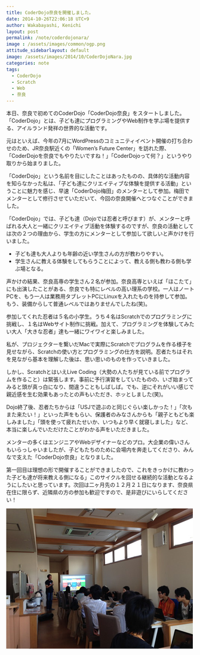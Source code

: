 ```yaml
---
title: CoderDojo奈良を開催しました。
date: 2014-10-26T22:06:18 UTC+9
author: Wakabayashi, Kenichi
layout: post
permalink: /note/coderdojonara/
image : /assets/images/common/ogp.png
attitude_sidebarlayout: default
image: /assets/images/2014/10/CoderDojoNara.jpg
categories: note
tags:
  - CoderDojo
  - Scratch
  - Web
  - 奈良
---
```

本日、奈良で初めてのCoderDojo「CoderDojo奈良」をスタートしました。「CoderDojo」とは、子ども達にプログラミングやWeb制作を学ぶ場を提供する、アイルランド発祥の世界的な活動です。

元はといえば、今年の7月にWordPressのコミュニティイベント開催の打ち合わせのため、JR奈良駅近くの「Women’s Future Center」を訪れた際、「CoderDojoを奈良でもやりたいですね！」「CoderDojoって何？」というやり取りから始まりました。

「CoderDojo」という名前を目にしたことはあったものの、具体的な活動内容を知らなかった私は、「子ども達にクリエイティブな体験を提供する活動」ということに魅力を感じ、早速「CoderDojo梅田」のメンターとして参加。梅田でメンターとして修行させていただいて、今回の奈良開催へとつなぐことができました。

「CoderDojo」では、子ども達（Dojoでは忍者と呼びます）が、メンターと呼ばれる大人と一緒にクリエイティブ活動を体験するのですが、奈良の活動としては次の２つの理由から、学生の方にメンターとして参加して欲しいと声かけを行いました。

- 子ども達も大人よりも年齢の近い学生さんの方が教わりやすい。
- 学生さんに教える体験をしてもらうことによって、教える側も教わる側も学ぶ場となる。

声かけの結果、奈良高専の学生さん２名が参加。奈良高専といえば「ほこたて」にも出演したことがある、奈良でも特にレベルの高い理系の学校。一人はノートPCを、もう一人は業務用タブレットPCにLinuxを入れたものを持参して参加。もう、装備からして普通レベルではありませんでしたね(笑)。

参加してくれた忍者は５名の小学生。うち４名はScratchでのプログラミングに挑戦し、１名はWebサイト制作に挑戦。加えて、プログラミングを体験してみたい大人「大きな忍者」達も一緒にワイワイと楽しみました。

私が、プロジェクターを繋いだMacで実際にScratchでプログラムを作る様子を見せながら、Scratchの使い方とプログラミングの仕方を説明。忍者たちはそれを見ながら基本を理解した後は、思い思いのものを作っていきました。

しかし、ScratchとはいえLive Coding（大勢の人たちが見ている前でプログラムを作ること）は緊張します。事前に予行演習をしていたものの、いざ始まってみると頭が真っ白になり、間違うこともしばしば。でも、逆にそれがいい感じで親近感を生む効果もあったとの声もいただき、ホッとしました(笑)。

Dojo終了後、忍者たちからは「USJで遊ぶのと同じぐらい楽しかった！」「次もまた来たい！」といった声をもらい、保護者のみなさんからも「親子ともども楽しみました」「頭を使って疲れたせいか、いつもより早く就寝しました」など、本当に楽しんでいただけたことがわかる声をいただきました。

メンターの多くはエンジニアやWebデザイナーなどのプロ。大企業の偉いさんもいらっしゃいましたが、子どもたちのために会場内を奔走してくださり、みんなで支えた「CoderDojo奈良」となりました。

第一回目は理想の形で開催することができましたので、これをきっかけに教わった子ども達が将来教える側になる」このサイクルを回せる継続的な活動となるようにしたいと思っています。次回は二ヶ月先の１２月２１日になります、奈良県在住に限らず、近隣県の方の参加も歓迎ですので、是非遊びにいらしてください！

![CoderDojoNara](/assets/images/2014/10/CoderDojoNara.jpg)
